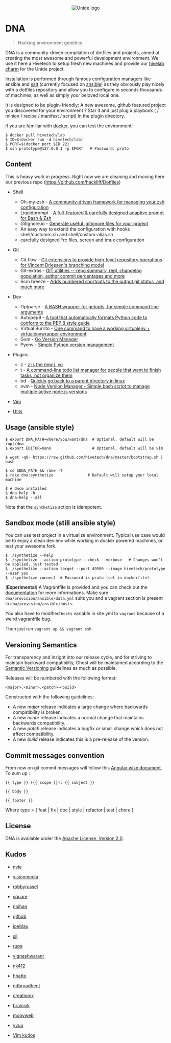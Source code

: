 <p align="center">
  <img src="https://raw.github.com/hivetech/hivetech.github.io/master/images/logo-unide.png" alt="Unide logo"/>
</p>

DNA
====

> Hacking environment genetics


DNA is a community-driven compilation of dotfiles and projects, aimed
at creating the most awesome and powerful development environment. 
We use it here a Hivetech to setup fresh new machines and provide our
[hivelab charm](https://github.com/hivetech/cells/tree/master/precise/hivelab)
for the Unide project.

Installation is performed through famous configuration managers like ansible
and [salt](http://saltstack.com/community.html) (currently focused on [ansible](www.ansibleworks.com)) as they obviously play nicely with a
dotfiles repository and allow you to configure in seconds thousands of machines,
as well as simply your beloved local one.  

It is designed to be plugin-friendly: A new awesome, github featured
project you discovered for your environment ? Star it and just plug
a playbook ( / minion / recipe / manifest / script) in the plugin directory.

If you are familiar with [docker](http://www.docker.io), you can test the environment:

```console
$ docker pull hivetech/lab
$ ID=$(docker run -d hivetech/lab)
$ PORT=$(docker port $ID 22)
$ ssh prototype@127.0.0.1 -p $PORT   # Password: proto
```


Content
-------

This is heavy work in progress. Right now we are cleaning and moving here our
previous repo (https://github.com/hackliff/Dotfiles)

* Shell

    * Oh-my-zsh - [A community-driven framework for managing your zsh configuration](https://github.com/robbyrussell/oh-my-zsh)
    * Liquidprompt - [A full-featured & carefully designed adaptive prompt for Bash & Zsh](https://github.com/nojhan/liquidprompt)
    * Gitignore.io - [Generate useful .gitignore files for your project](https://github.com/joeblau/gitignore.io)
    * An easy way to extend the configuration with hooks shell/customrc.sh and shell/custom-alias.sh
    * carefully designed \*rc files, screen and tmux configuration

* Git

    * Git flow - [Git extensions to provide high-level repository operations for Vincent Driessen's branching model](https://github.com/nvie/gitflow)
    * Git-extras - [GIT utilities -- repo summary, repl, changelog population, author commit percentages and more](https://github.com/visionmedia/git-extras)
    * Scm breeze - [Adds numbered shortcuts to the output git status, and much more](https://github.com/ndbroadbent/scm_breeze)

* Dev

    * Optparse - [A BASH wrapper for getopts, for simple command line arguments](https://github.com/nk412/optparse)
    * Autopep8 - [A tool that automatically formats Python code to conform to the PEP 8 style guide](https://github.com/hhatto/autopep8)
    * Virtual Burrito - [One command to have a working virtualenv + virtualenvwrapper environment](https://github.com/brainsik/virtualenv-burrito)
    * Gvm - [Go Version Manager](https://github.com/moovweb/gvm)
    * Pyenv - [Simple Python version management](https://github.com/yyuu/pyenv)

* Plugins

    * z - [z is the new j, yo](https://github.com/rupa/z)
    * t - [A command-line todo list manager for people that want to finish tasks, not organize them](http://stevelosh.com/projects/t/)
    * bd - [Quickly go back to a parent directory in linux](https://github.com/vigneshwaranr/bd)
    * nvm - [Node Version Manager - Simple bash script to manage multiple active node.js versions](https://github.com/creationix/nvm)

* [Vim](https://github.com/hivetech/dna/blob/develop/vim/doc.markdown#plugins)

* [Utils](https://github.com/hivetech/dna/blob/develop/utils/doc.markdown)

Usage (ansible style)
-----

```console
$ export DNA_PATH=where/you/want/dna  # Optional, default will be /opt/dna
$ export EDITOR=nano                  # Optional, default will be vim

$ wget -qO- https://raw.github.com/hivetech/dna/master/bootstrap.sh | bash

$ cd $DNA_PATH && rake -T
$ rake dna:synthetize               # Default will setup your local machine

$ # Once installed
$ dna-help -h
$ dna-help --all
```

Note that the `synthetize` action is idempotent.

Sandbox mode (still ansible style)
------------

You can use test project in a virtualize environment. Typical use case would be
to enjoy a clean dev env while working in docker powered machines, or test your
awesome fork.

```console
$ ./synthetize --help
$ ./synthetize --action prototype --check --verbose   # Changes won't be applied, just tested
$ ./synthetize --action target --port 49500 --image hivetech/prototype --user you
$ ./synthetize connect  # Password is proto (set in dockerfile)
```

(**Experimental**) A Vagrantfile is provided and you can check out the [documentation](http://docs.vagrantup.com/v2/provisioning/ansible.html)
for more informations. Make sure `dna/provision/ansible/data.yml` suits
you and a vagrant section is present in `dna/provision/ansible/hosts`.

You also have to modified `hosts` variable in site.yml to `vagrant` because of a weird vagrantfile bug.

Then just run `vagrant up && vagrant ssh`.


Versioning Semantics
--------------------

For transparency and insight into our release cycle, and for striving to
maintain backward compatibility, Ghost will be maintained according to the
[Semantic Versioning](http://semver.org/) guidelines as much as possible.

Releases will be numbered with the following format:

`<major>.<minor>.<patch>-<build>`

Constructed with the following guidelines:

* A new *major* release indicates a large change where backwards compatibility is broken.
* A new *minor* release indicates a normal change that maintains backwards compatibility.
* A new *patch* release indicates a bugfix or small change which does not affect compatibility.
* A new *build* release indicates this is a pre-release of the version.


Commit messages convention
--------------------------

From now on git commit messages will follow this [Angular wise document](https://docs.google.com/document/d/1QrDFcIiPjSLDn3EL15IJygNPiHORgU1_OOAqWjiDU5Y/edit#).
To sum up :

```
{{ type }} ({{ scope }}): {{ subject }}

{{ body }}

{{ footer }}
```

Where type = { feat | fix | doc | style | refactor | test | chore }

License
-------

DNA is available under the [Apache License, Version 2.0](http://www.apache.org/licenses/LICENSE-2.0.html).

Kudos
-----

* [nvie](https://github.com/nvie)
* [visionmedia](https://github.com/visionmedia)
* [robbyrussel](https://github.com/robbyrussell)
* [square](https://github.com/square)
* [nojhan](https://github.com/nojhan)
* [github](https://github.com/github)
* [joeblau](https://github.com/joeblau)
* [sjl](https://github.com/sjl)
* [rupa](https://github.com/rupa)
* [vigneshwaranr](https://github.com/vigneshwaranr)
* [nk412](https://github.com/nk412)
* [hhatto](https://github.com/hhatto)
* [ndbroadbent](https://github.com/ndbroadbent)
* [creationix](https://github.com/creationix)
* [brainsik](https://github.com/brainsik)
* [moovweb](https://github.com/moovweb)
* [yyuu](https://github.com/yyuu)

* [Vim kudos](https://github.com/hivetech/dna/blob/develop/vim/doc.markdown#kudos)
